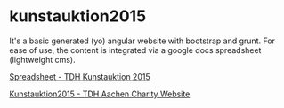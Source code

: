 # kunstauktion2015

It's a basic generated (yo) angular website with bootstrap and grunt. For ease of use, the content is integrated via a google docs spreadsheet (lightweight cms). 

[Spreadsheet - TDH Kunstauktion 2015](https://docs.google.com/spreadsheets/d/1Y4-fwBhPEISZvzPSg52rU1Xi6vhs5Pp7jN4YR_7PocI/pubhtml?gid=0&single=true)


[Kunstauktion2015 - TDH Aachen Charity Website](http://kunstauktion.tdh-aachen.de/)
